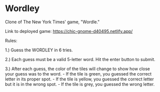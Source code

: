 # Wordley
Clone of The New York Times' game, "Wordle."

Link to deployed game: https://chic-gnome-d40495.netlify.app/

Rules:

1.) Guess the WORDLEY in 6 tries.

2.) Each guess must be a valid 5-letter word. Hit the enter button to submit.

3.) After each guess, the color of the tiles will change to show how close your guess was to the word. 
      - If the tile is green, you guessed the correct letter in its proper spot. 
      - If the tile is yellow, you guessed the correct letter but it is in the wrong spot. 
      - If the tile is grey, you guessed the wrong letter.
